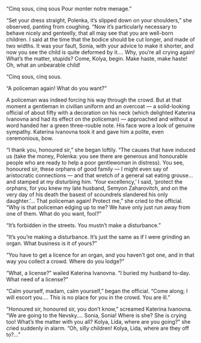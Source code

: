 “Cinq sous, cinq sous Pour monter notre menage.”

“Set your dress straight, Polenka, it’s slipped down on your shoulders,” she observed, panting from
coughing. “Now it’s particularly necessary to behave nicely and genteelly, that all may see that you
are well-born children. I said at the time that the bodice should be cut longer, and made of two
widths. It was your fault, Sonia, with your advice to make it shorter, and now you see the child is
quite deformed by it.... Why, you’re all crying again! What’s the matter, stupids? Come, Kolya,
begin. Make haste, make haste! Oh, what an unbearable child!

“Cinq sous, cinq sous.

“A policeman again! What do you want?”

A policeman was indeed forcing his way through the crowd. But at that moment a gentleman in civilian
uniform and an overcoat — a solid-looking official of about fifty with a decoration on his neck
(which delighted Katerina Ivanovna and had its effect on the policeman) — approached and without a
word handed her a green three-rouble note. His face wore a look of genuine sympathy. Katerina
Ivanovna took it and gave him a polite, even ceremonious, bow.

“I thank you, honoured sir,” she began loftily. “The causes that have induced us (take the money,
Polenka: you see there are generous and honourable people who are ready to help a poor gentlewoman
in distress). You see, honoured sir, these orphans of good family — I might even say of aristocratic
connections — and that wretch of a general sat eating grouse... and stamped at my disturbing him.
‘Your excellency,’ I said, ‘protect the orphans, for you knew my late husband, Semyon Zaharovitch,
and on the very day of his death the basest of scoundrels slandered his only daughter.’... That
policeman again! Protect me,” she cried to the official. “Why is that policeman edging up to me? We
have only just run away from one of them. What do you want, fool?”

“It’s forbidden in the streets. You mustn’t make a disturbance.”

“It’s you’re making a disturbance. It’s just the same as if I were grinding an organ. What business
is it of yours?”

“You have to get a licence for an organ, and you haven’t got one, and in that way you collect a
crowd. Where do you lodge?”

“What, a license?” wailed Katerina Ivanovna. “I buried my husband to-day. What need of a license?”

“Calm yourself, madam, calm yourself,” began the official. “Come along; I will escort you.... This
is no place for you in the crowd. You are ill.”

“Honoured sir, honoured sir, you don’t know,” screamed Katerina Ivanovna. “We are going to the
Nevsky.... Sonia, Sonia! Where is she? She is crying too! What’s the matter with you all? Kolya,
Lida, where are you going?” she cried suddenly in alarm. “Oh, silly children! Kolya, Lida, where are
they off to?...”
